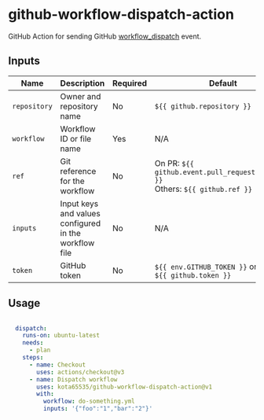 # github-workflow-dispatch-action

GitHub Action for sending GitHub [workflow_dispatch](https://docs.github.com/en/actions/using-workflows/events-that-trigger-workflows#workflow_dispatch) event.

## Inputs

| Name         | Description                                           | Required | Default                                                                            |
|--------------|-------------------------------------------------------|----------|------------------------------------------------------------------------------------|
| `repository` | Owner and repository name                             | No       | `${{ github.repository }}`                                                         |
| `workflow`   | Workflow ID or file name                              | Yes      | N/A                                                                                |
| `ref`        | Git reference for the workflow                        | No       | On PR: `${{ github.event.pull_request.head.ref }}`<br/>Others: `${{ github.ref }}` |
| `inputs`     | Input keys and values configured in the workflow file | No       | N/A                                                                                |
| `token`      | GitHub token                                          | No       | `${{ env.GITHUB_TOKEN }}` or<br/> `${{ github.token }}`                            | 

## Usage

```yaml

  dispatch:
    runs-on: ubuntu-latest
    needs:
      - plan
    steps:
      - name: Checkout
        uses: actions/checkout@v3
      - name: Dispatch workflow
        uses: kota65535/github-workflow-dispatch-action@v1
        with:
          workflow: do-something.yml
          inputs: '{"foo":"1","bar":"2"}'
```
